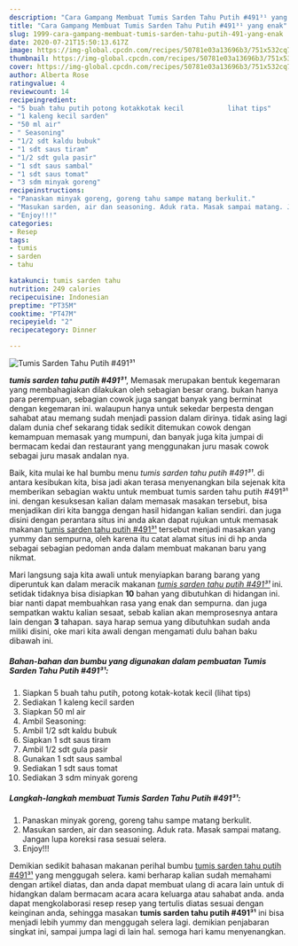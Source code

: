 ```yaml
---
description: "Cara Gampang Membuat Tumis Sarden Tahu Putih #491³¹ yang enak"
title: "Cara Gampang Membuat Tumis Sarden Tahu Putih #491³¹ yang enak"
slug: 1999-cara-gampang-membuat-tumis-sarden-tahu-putih-491-yang-enak
date: 2020-07-21T15:50:13.617Z
image: https://img-global.cpcdn.com/recipes/50781e03a13696b3/751x532cq70/tumis-sarden-tahu-putih-491-foto-resep-utama.jpg
thumbnail: https://img-global.cpcdn.com/recipes/50781e03a13696b3/751x532cq70/tumis-sarden-tahu-putih-491-foto-resep-utama.jpg
cover: https://img-global.cpcdn.com/recipes/50781e03a13696b3/751x532cq70/tumis-sarden-tahu-putih-491-foto-resep-utama.jpg
author: Alberta Rose
ratingvalue: 4
reviewcount: 14
recipeingredient:
- "5 buah tahu putih potong kotakkotak kecil           lihat tips"
- "1 kaleng kecil sarden"
- "50 ml air"
- " Seasoning"
- "1/2 sdt kaldu bubuk"
- "1 sdt saus tiram"
- "1/2 sdt gula pasir"
- "1 sdt saus sambal"
- "1 sdt saus tomat"
- "3 sdm minyak goreng"
recipeinstructions:
- "Panaskan minyak goreng, goreng tahu sampe matang berkulit."
- "Masukan sarden, air dan seasoning. Aduk rata. Masak sampai matang. Jangan lupa koreksi rasa sesuai selera."
- "Enjoy!!!"
categories:
- Resep
tags:
- tumis
- sarden
- tahu

katakunci: tumis sarden tahu 
nutrition: 249 calories
recipecuisine: Indonesian
preptime: "PT35M"
cooktime: "PT47M"
recipeyield: "2"
recipecategory: Dinner

---
```



![Tumis Sarden Tahu Putih #491³¹](https://img-global.cpcdn.com/recipes/50781e03a13696b3/751x532cq70/tumis-sarden-tahu-putih-491-foto-resep-utama.jpg)

<b><i>tumis sarden tahu putih #491³¹</i></b>, Memasak merupakan bentuk kegemaran yang membahagiakan dilakukan oleh sebagian besar orang. bukan hanya para perempuan, sebagian cowok juga sangat banyak yang berminat dengan kegemaran ini. walaupun hanya untuk sekedar berpesta dengan sahabat atau memang sudah menjadi passion dalam dirinya. tidak asing lagi dalam dunia chef sekarang tidak sedikit ditemukan cowok dengan kemampuan memasak yang mumpuni, dan banyak juga kita jumpai di bermacam kedai dan restaurant yang menggunakan juru masak cowok sebagai juru masak andalan nya.

Baik, kita mulai ke hal bumbu menu <i>tumis sarden tahu putih #491³¹</i>. di antara kesibukan kita, bisa jadi akan terasa menyenangkan bila sejenak kita memberikan sebagian waktu untuk membuat tumis sarden tahu putih #491³¹ ini. dengan kesuksesan kalian dalam memasak masakan tersebut, bisa menjadikan diri kita bangga dengan hasil hidangan kalian sendiri. dan juga disini dengan perantara situs ini anda akan dapat rujukan untuk memasak makanan <u>tumis sarden tahu putih #491³¹</u> tersebut menjadi masakan yang yummy dan sempurna, oleh karena itu catat alamat situs ini di hp anda sebagai sebagian pedoman anda dalam membuat makanan baru yang nikmat.




Mari langsung saja kita awali untuk menyiapkan barang barang yang diperuntuk kan dalam meracik makanan <u><i>tumis sarden tahu putih #491³¹</i></u> ini. setidak tidaknya bisa disiapkan <b>10</b> bahan yang dibutuhkan di hidangan ini. biar nanti dapat membuahkan rasa yang enak dan sempurna. dan juga sempatkan waktu kalian sesaat, sebab kalian akan memprosesnya antara lain dengan <b>3</b> tahapan. saya harap semua yang dibutuhkan sudah anda miliki disini, oke mari kita awali dengan mengamati dulu bahan baku dibawah ini.

<!--inarticleads1-->

##### Bahan-bahan dan bumbu yang digunakan dalam pembuatan Tumis Sarden Tahu Putih #491³¹:

1. Siapkan 5 buah tahu putih, potong kotak-kotak kecil           (lihat tips)
1. Sediakan 1 kaleng kecil sarden
1. Siapkan 50 ml air
1. Ambil  Seasoning:
1. Ambil 1/2 sdt kaldu bubuk
1. Siapkan 1 sdt saus tiram
1. Ambil 1/2 sdt gula pasir
1. Gunakan 1 sdt saus sambal
1. Sediakan 1 sdt saus tomat
1. Sediakan 3 sdm minyak goreng




<!--inarticleads2-->

##### Langkah-langkah membuat Tumis Sarden Tahu Putih #491³¹:

1. Panaskan minyak goreng, goreng tahu sampe matang berkulit.
1. Masukan sarden, air dan seasoning. Aduk rata. Masak sampai matang. Jangan lupa koreksi rasa sesuai selera.
1. Enjoy!!!




Demikian sedikit bahasan makanan perihal bumbu <u>tumis sarden tahu putih #491³¹</u> yang menggugah selera. kami berharap kalian sudah memahami dengan artikel diatas, dan anda dapat membuat ulang di acara lain untuk di hidangkan dalam bermacam acara acara keluarga atau sahabat anda. anda dapat mengkolaborasi resep resep yang tertulis diatas sesuai dengan keinginan anda, sehingga masakan <b>tumis sarden tahu putih #491³¹</b> ini bisa menjadi lebih yummy dan menggugah selera lagi. demikian penjabaran singkat ini, sampai jumpa lagi di lain hal. semoga hari kamu menyenangkan.
